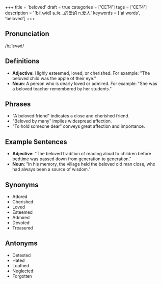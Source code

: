 +++
title = 'beloved'
draft = true
categories = ['CET4']
tags = ['CET4']
description = '[biˈlʌvid] a.为…的爱的 n.爱人'
keywords = ['ai words', 'beloved']
+++

## Pronunciation
/bɪˈlɛvəd/

## Definitions
- **Adjective**: Highly esteemed, loved, or cherished. For example: "The beloved child was the apple of their eye."
- **Noun**: A person who is dearly loved or admired. For example: "She was a beloved teacher remembered by her students."

## Phrases
- "A beloved friend" indicates a close and cherished friend.
- "Beloved by many" implies widespread affection.
- "To hold someone dear" conveys great affection and importance.

## Example Sentences
- **Adjective**: "The beloved tradition of reading aloud to children before bedtime was passed down from generation to generation."
- **Noun**: "In his memory, the village held the beloved old man close, who had always been a source of wisdom."

## Synonyms
- Adored
- Cherished
- Loved
- Esteemed
- Admired
- Devoted
- Treasured

## Antonyms
- Detested
- Hated
- Loathed
- Neglected
- Forgotten
